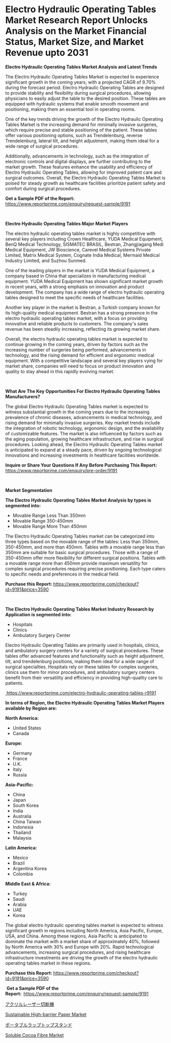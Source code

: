 <p><h1>Electro Hydraulic Operating Tables Market Research Report Unlocks Analysis on the Market Financial Status, Market Size, and Market Revenue upto 2031</h1></p><p><strong>Electro Hydraulic Operating Tables Market Analysis and Latest Trends</strong></p>
<p><p>The Electro Hydraulic Operating Tables Market is expected to experience significant growth in the coming years, with a projected CAGR of 9.70% during the forecast period. Electro Hydraulic Operating Tables are designed to provide stability and flexibility during surgical procedures, allowing physicians to easily adjust the table to the desired position. These tables are equipped with hydraulic systems that enable smooth movement and positioning, making them an essential tool in operating rooms.</p><p>One of the key trends driving the growth of the Electro Hydraulic Operating Tables Market is the increasing demand for minimally invasive surgeries, which require precise and stable positioning of the patient. These tables offer various positioning options, such as Trendelenburg, reverse Trendelenburg, lateral tilt, and height adjustment, making them ideal for a wide range of surgical procedures.</p><p>Additionally, advancements in technology, such as the integration of electronic controls and digital displays, are further contributing to the market growth. These features enhance the usability and efficiency of Electro Hydraulic Operating Tables, allowing for improved patient care and surgical outcomes. Overall, the Electro Hydraulic Operating Tables Market is poised for steady growth as healthcare facilities prioritize patient safety and comfort during surgical procedures.</p></p>
<p><strong>Get a Sample PDF of the Report:&nbsp;</strong> <a href="https://www.reportprime.com/enquiry/request-sample/9191">https://www.reportprime.com/enquiry/request-sample/9191</a></p>
<p>&nbsp;</p>
<p><strong>Electro Hydraulic Operating Tables Major Market Players</strong></p>
<p><p>The electro hydraulic operating tables market is highly competitive with several key players including Crown Healthcare, YUDA Medical Equipment, BenQ Medical Technology, SISMATEC BRASIL, Bestran, Zhangjiagang Medi Medical Equipment, JW Bioscience, Carevel Medical Systems Private Limited, Matrix Medical System, Cognate India Medical, Mermaid Medical Industry Limited, and Suzhou Sunmed.</p><p>One of the leading players in the market is YUDA Medical Equipment, a company based in China that specializes in manufacturing medical equipment. YUDA Medical Equipment has shown significant market growth in recent years, with a strong emphasis on innovation and product development. The company has a wide range of electro hydraulic operating tables designed to meet the specific needs of healthcare facilities.</p><p>Another key player in the market is Bestran, a Turkish company known for its high-quality medical equipment. Bestran has a strong presence in the electro hydraulic operating tables market, with a focus on providing innovative and reliable products to customers. The company's sales revenue has been steadily increasing, reflecting its growing market share.</p><p>Overall, the electro hydraulic operating tables market is expected to continue growing in the coming years, driven by factors such as the increasing number of surgeries being performed, advancements in technology, and the rising demand for efficient and ergonomic medical equipment. With a competitive landscape and several key players vying for market share, companies will need to focus on product innovation and quality to stay ahead in this rapidly evolving market.</p></p>
<p>&nbsp;</p>
<p><strong>What Are The Key Opportunities For Electro Hydraulic Operating Tables Manufacturers?</strong></p>
<p><p>The global Electro Hydraulic Operating Tables market is expected to witness substantial growth in the coming years due to the increasing prevalence of chronic diseases, advancements in medical technology, and rising demand for minimally invasive surgeries. Key market trends include the integration of robotic technology, ergonomic design, and the availability of customizable features. The market is also influenced by factors such as the aging population, growing healthcare infrastructure, and rise in surgical procedures. Looking ahead, the Electro Hydraulic Operating Tables market is anticipated to expand at a steady pace, driven by ongoing technological innovations and increasing investments in healthcare facilities worldwide.</p></p>
<p><strong>Inquire or Share Your Questions If Any Before Purchasing This Report:</strong> <a href="https://www.reportprime.com/enquiry/pre-order/9191">https://www.reportprime.com/enquiry/pre-order/9191</a></p>
<p>&nbsp;</p>
<p><strong>Market Segmentation</strong></p>
<p><strong>The Electro Hydraulic Operating Tables Market Analysis by types is segmented into:</strong></p>
<p><ul><li>Movable Range Less Than 350mm</li><li>Movable Range 350-450mm</li><li>Movable Range More Than 450mm</li></ul></p>
<p><p>The Electro Hydraulic Operating Tables market can be categorized into three types based on the movable range of the tables: Less than 350mm, 350-450mm, and more than 450mm. Tables with a movable range less than 350mm are suitable for basic surgical procedures. Those with a range of 350-450mm offer more flexibility for different surgical positions. Tables with a movable range more than 450mm provide maximum versatility for complex surgical procedures requiring precise positioning. Each type caters to specific needs and preferences in the medical field.</p></p>
<p><strong>Purchase this Report:&nbsp;</strong><a href="https://www.reportprime.com/checkout?id=9191&price=3590">https://www.reportprime.com/checkout?id=9191&price=3590</a></p>
<p>&nbsp;</p>
<p><strong>The Electro Hydraulic Operating Tables Market Industry Research by Application is segmented into:</strong></p>
<p><ul><li>Hospitals</li><li>Clinics</li><li>Ambulatory Surgery Center</li></ul></p>
<p><p>Electro Hydraulic Operating Tables are primarily used in hospitals, clinics, and ambulatory surgery centers for a variety of surgical procedures. These tables offer advanced features and functionality such as height adjustment, tilt, and trendelenburg positions, making them ideal for a wide range of surgical specialties. Hospitals rely on these tables for complex surgeries, clinics use them for minor procedures, and ambulatory surgery centers benefit from their versatility and efficiency in providing high-quality care to patients.</p></p>
<p><a href="https://www.reportprime.com/electro-hydraulic-operating-tables-r9191">&nbsp;https://www.reportprime.com/electro-hydraulic-operating-tables-r9191</a></p>
<p><strong>In terms of Region, the Electro Hydraulic Operating Tables Market Players available by Region are:</strong></p>
<p>
    <p> <strong> North America: </strong>
        <ul>
            <li>United States</li>
            <li>Canada</li>
        </ul>
        </p> 
    <p> <strong> Europe: </strong>
        <ul>
            <li>Germany</li>
            <li>France</li>
            <li>U.K.</li>
            <li>Italy</li>
            <li>Russia</li>
        </ul>
        </p> 
    <p> <strong> Asia-Pacific: </strong>
        <ul>
            <li>China</li>
            <li>Japan</li>
            <li>South Korea</li>
            <li>India</li>
            <li>Australia</li>
            <li>China Taiwan</li>
            <li>Indonesia</li>
            <li>Thailand</li>
            <li>Malaysia</li>
        </ul>
        </p> 
    <p> <strong> Latin America: </strong>
        <ul>
            <li>Mexico</li>
            <li>Brazil</li>
            <li>Argentina Korea</li>
            <li>Colombia</li>
        </ul>
        </p> 
    <p> <strong> Middle East & Africa: </strong>
        <ul>
            <li>Turkey</li>
            <li>Saudi</li>
            <li>Arabia</li>
            <li>UAE</li>
            <li>Korea</li>
        </ul>
    </p>
    </p>
<p><p>The global electro hydraulic operating tables market is expected to witness significant growth in regions including North America, Asia Pacific, Europe, USA, and China. Among these regions, Asia Pacific is anticipated to dominate the market with a market share of approximately 40%, followed by North America with 30% and Europe with 20%. Rapid technological advancements, increasing surgical procedures, and rising healthcare infrastructure investments are driving the growth of the electro hydraulic operating tables market in these regions.</p></p>
<p><strong>Purchase this Report: </strong><a href="https://www.reportprime.com/checkout?id=9191&price=3590">https://www.reportprime.com/checkout?id=9191&price=3590</a></p>
<p>&nbsp;<strong>Get a Sample PDF of the Report:&nbsp;&nbsp;</strong><a href="https://www.reportprime.com/enquiry/request-sample/9191">https://www.reportprime.com/enquiry/request-sample/9191</a></p>
<p><strong></strong></p>
<p><p><a href="https://medium.com/@dixiegrimes2023/%E3%82%A2%E3%82%AF%E3%83%AA%E3%83%AB%E3%83%AC%E3%83%BC%E3%82%B6%E3%83%BC%E3%82%AB%E3%83%83%E3%83%86%E3%82%A3%E3%83%B3%E3%82%B0%E6%A9%9F%E5%B8%82%E5%A0%B4-%E5%B8%82%E5%A0%B4cagr-%E5%B8%82%E5%A0%B4%E3%83%88%E3%83%AC%E3%83%B3%E3%83%89-%E3%81%8A%E3%82%88%E3%81%B3%E6%88%90%E9%95%B7%E6%88%A6%E7%95%A5%E3%81%AB%E9%96%A2%E3%81%99%E3%82%8Binsights-1814906e4280">アクリルレーザー切断機</a></p><p><a href="https://www.linkedin.com/pulse/sustainable-high-barrier-paper-market-analysis-size-global-nzame?trackingId=nkGP0q5zXdxonvMY3fpoMQ%3D%3D">Sustainable High-barrier Paper Market</a></p><p><a href="https://medium.com/@russellrodriguez2727/%E3%83%9D%E3%83%BC%E3%82%BF%E3%83%96%E3%83%AB%E3%83%A9%E3%83%83%E3%83%97%E3%83%88%E3%83%83%E3%83%97%E3%82%B9%E3%82%BF%E3%83%B3%E3%83%89%E3%81%AE%E5%B8%82%E5%A0%B4%E8%AA%BF%E6%9F%BB%E3%83%AC%E3%83%9D%E3%83%BC%E3%83%88-%E3%81%9D%E3%81%AE%E6%AD%B4%E5%8F%B2%E3%81%A82031%E5%B9%B4%E3%81%BE%E3%81%A7%E3%81%AE%E4%BA%88%E6%B8%AC-b3cf78364027">ポータブルラップトップスタンド</a></p><p><a href="https://www.linkedin.com/pulse/soluble-cocoa-fibre-market-challenges-opportunities-growth-gezhe?trackingId=%2FnJgp620NpSHOmboh2uBSQ%3D%3D">Soluble Cocoa Fibre Market</a></p></p>